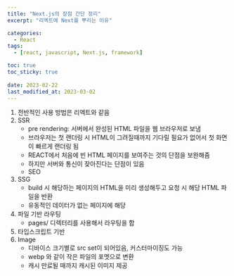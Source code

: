 ```yaml
---
title: "Next.js의 장점 간단 정리"
excerpt: "리엑트에 Next를 뿌리는 이유"

categories:
  - React
tags:
  - [react, javascript, Next.js, framework]

toc: true
toc_sticky: true
 
date: 2023-02-22
last_modified_at: 2023-03-02
---
```


1. 전반적인 사용 방법은 리엑트와 같음
1. SSR
    - pre rendering: 서버에서 완성된 HTML 파일을 웹 브라우저로 보냄
    - 브라우저는 첫 랜더링 시 HTML이 그려질때까지 기다릴 필요가 없어서 첫 화면이 빠르게 랜더링 됨
    - REACT에서 처음에 빈 HTML 페이지를 보여주는 것의 단점을 보완해줌
    - 하지만 서버와 통신이 잦아진다는 단점이 있음
    - SEO
1. SSG
    - build 시 해당하는 페이지의 HTML을 미리 생성해두고 요청 시 해당 HTML 파일을 반환
    - 유동적인 데이터가 없는 페이지에 해당
1. 파일 기반 라우팅
    - pages/ 디렉터리를 사용해서 라우팅을 함
1. 타입스크립트 기반
1. Image
    - 디바이스 크기별로 src set이 되어있음, 커스터마이징도 가능
    - webp 와 같이 작은 파일의 포멧으로 변환
    - 캐시 만료될 때까지 캐시된 이미지 제공


